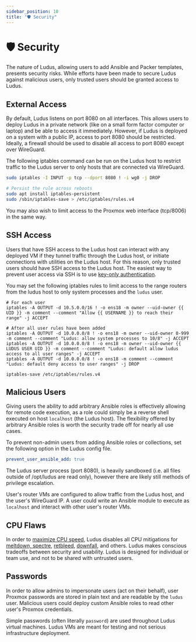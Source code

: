 ```yaml
---
sidebar_position: 10
title: "🛡️ Security"
---
```


# 🛡️ Security

The nature of Ludus, allowing users to add Ansible and Packer templates, presents security risks.
While efforts have been made to secure Ludus against malicious users, only trusted users should be granted access to Ludus.

## External Access

By default, Ludus listens on port 8080 on all interfaces. This allows users to deploy Ludus in a private network (like on a small form factor computer or laptop) and be able to access it immediately. However, if Ludus is deployed on a system with a public IP, access to port 8080 should be restricted. Ideally, a firewall should be used to disable all access to port 8080 except over WireGuard.

The following iptables command can be run on the Ludus host to restrict traffic to the Ludus server to only hosts that are connected via WireGuard.

```bash
sudo iptables -I INPUT -p tcp --dport 8080 ! -i wg0 -j DROP

# Persist the rule across reboots
sudo apt install iptables-persistent
sudo /sbin/iptables-save > /etc/iptables/rules.v4
```

You may also wish to limit access to the Proxmox web interface (tcp/8006) in the same way.

## SSH Access

Users that have SSH access to the Ludus host can interact with any deployed VM if they tunnel traffic through the Ludus host, or initiate connections with utilities on the Ludus host.
For this reason, only trusted users should have SSH access to the Ludus host. The easiest way to prevent user access via SSH is to use [key-only authentication](https://www.server-world.info/en/note?os=Debian_12&p=ssh&f=4).

You may set the following iptables rules to limit access to the range routers from the ludus host to only system processes and the `ludus` user.

```
# For each user
iptables -A OUTPUT -d 10.5.0.0/16 ! -o ens18 -m owner --uid-owner {{ UID }} -m comment --comment "Allow {{ USERNAME }} to reach their range" -j ACCEPT

# After all user rules have been added
iptables -A OUTPUT -d 10.0.0.0/8 ! -o ens18 -m owner --uid-owner 0-999 -m comment --comment "Ludus: allow system processes to 10/8" -j ACCEPT
iptables -A OUTPUT -d 10.0.0.0/8 ! -o ens18 -m owner --uid-owner {{ LUDUS USER UID }} -m comment --comment "Ludus: default allow ludus access to all user ranges" -j ACCEPT
iptables -A OUTPUT -d 10.0.0.0/8 ! -o ens18 -m comment --comment "Ludus: default deny access to user ranges" -j DROP

iptables-save /etc/iptables/rules.v4
```

## Malicious Users

Giving users the ability to add arbitrary Ansible roles is effectively allowing for remote code execution, as a role could simply be a reverse shell executed on host `localhost` (the Ludus host).
The flexibility offered by arbitrary Ansible roles is worth the security trade off for nearly all use cases.

To prevent non-admin users from adding Ansible roles or collections, set the following option in the Ludus config file.

```yaml title="/opt/ludus/config.yml"
prevent_user_ansible_add: true
```

The Ludus server process (port 8080), is heavily sandboxed (i.e. all files outside of /opt/ludus are read only), however there are likely still methods of privilege escalation.

User's router VMs are configured to allow traffic from the Ludus host, and the user's WireGuard IP. A user could write an Ansible module to execute as `localhost` and interact with other user's router VMs.

## CPU Flaws

In order to [maximize CPU speed](https://www.phoronix.com/review/retbleed-benchmark), Ludus disables all CPU mitigations for [meltdown, spectre](https://meltdownattack.com/), [retbleed](https://en.wikipedia.org/wiki/Retbleed), [downfall](https://downfall.page/), and others. 
Ludus makes conscious tradeoffs between security and usability.
Ludus is designed for individual or team use, and not to be shared with untrusted users.

## Passwords

In order to allow admins to impersonate users (act on their behalf), user Proxmox passwords are stored in plain text and are readable by the `ludus` user. Malicious users could deploy custom Ansible roles to read other user's Proxmox credentials.

Simple passwords (often literally `password`) are used throughout Ludus virtual machines. Ludus VMs are meant for testing and not serious infrastructure deployment.
